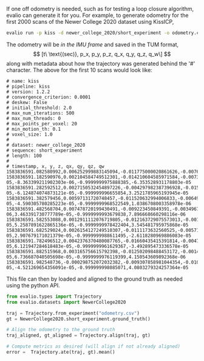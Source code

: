If one off odometry is needed, such as for testing a loop closure algorithm, evalio can generate it for you. For example, to generate odometry for the first 2000 scans of the Newer College 2020 dataset using KissICP,
```bash
evalio run -p kiss -d newer_college_2020/short_experiment -o odometry.csv -l 2000
```

The odometry will be *in the IMU frame* and saved in the TUM format, 
$$
[t\ \text{(sec)}, p_x, p_y, p_z, q_x, q_y, q_z, q_w\]
$$
along with metadata about how the trajectory was generated behind the '#' character. The above for the first 10 scans would look like:
```csv
# name: kiss
# pipeline: kiss
# version: 1.2.2
# convergence_criterion: 0.0001
# deskew: False
# initial_threshold: 2.0
# max_num_iterations: 500
# max_num_threads: 0
# max_points_per_voxel: 20
# min_motion_th: 0.1
# voxel_size: 1.0
#
# dataset: newer_college_2020
# sequence: short_experiment
# length: 100
#
# timestamp, x, y, z, qx, qy, qz, qw
1583836591.082580992,0.006252999883145094,-0.011775000020861626,-0.007644999772310257,0.0,0.0,-1.0,0.0
1583836591.182590976,0.002104584749512301,-0.014210604585971584,-0.007355713813266136,-2.675152057596367e-05,-8.363399211902303e-06,-0.9999999975888385,-6.353528931178803e-05
1583836591.282592512,0.0027150532454897226,-0.004297982387396928,-0.015746353734418864,-4.334993947940944e-05,-6.124874074873121e-05,-0.999999996655854,3.2521785965193945e-05
1583836591.382579456,0.00597131720748457,-0.011520632994006833,-0.006492858132001103,6.470950992969571e-05,-4.590305780285223e-05,-0.9999999968522549,1.0386708003358978e-06
1583836591.482568704,0.007478720199430491,-0.009223450849391,-0.003496780595402071,1.4720267758293692e-06,3.463391730777789e-05,-0.9999999993679838,7.896668660298116e-06
1583836591.582553088,0.0012911112076719805,-0.012163729075573013,-0.001935118832270371,1.711692196181323e-05,5.2587891622865136e-05,-0.9999999978422404,3.545481795975868e-05
1583836591.682529024,0.0026154127249510307,-0.0111173632560525,-0.005718297889001694,-2.7387527703120896e-05,2.907679171021379e-05,-0.9999999988611495,-2.6118280969886083e-05
1583836591.782496512,0.0042376370480087765,-0.01660435415391814,-0.004709413029178095,-5.202183158898017e-05,6.121947284618483e-05,-0.9999999961629367,-3.492895473336578e-05
1583836591.882515968,0.003165756615792398,-0.012502098488453172,-0.0014189397620055577,-1.48525422597923e-05,6.736687040505698e-05,-0.9999999976119399,4.150543609892368e-06
1583836591.982548736,-0.000298752072032382,-0.009307858981044354,-0.01089797673030992,-1.0989202198288011e-05,-4.521269654356091e-05,-0.999999998085071,4.0803279324257364e-05
```

This file can then by loaded and aligned to the ground truth as needed using the python API.
```python
from evalio.types import Trajectory
from evalio.datasets import NewerCollege2020

traj = Trajectory.from_experiment("odometry.csv")
gt = NewerCollege2020.short_experiment.ground_truth()

# Align the odometry to the ground truth
traj_aligned, gt_aligned = Trajectory.align(traj, gt)

# Compute metrics as desired (will align if not already aligned)
error =  Trajectory.ate(traj, gt).mean()
```

<!-- TODO: Make stats reference public so it can be used here -->